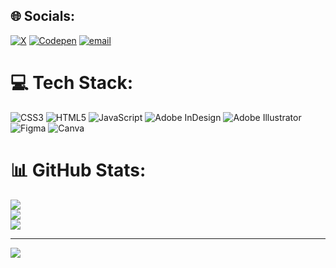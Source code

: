 ## 🌐 Socials:
[![X](https://img.shields.io/badge/X-black.svg?logo=X&logoColor=white)](https://x.com/@BlessingKola) [![Codepen](https://img.shields.io/badge/Codepen-000000?logo=codepen&logoColor=white)](https://codepen.io/@blessing-oloyede) [![email](https://img.shields.io/badge/Email-D14836?logo=gmail&logoColor=white)](mailto:blessingoloyedekola@gmail.com) 

# 💻 Tech Stack:
![CSS3](https://img.shields.io/badge/css3-%231572B6.svg?style=for-the-badge&logo=css3&logoColor=white) ![HTML5](https://img.shields.io/badge/html5-%23E34F26.svg?style=for-the-badge&logo=html5&logoColor=white) ![JavaScript](https://img.shields.io/badge/javascript-%23323330.svg?style=for-the-badge&logo=javascript&logoColor=%23F7DF1E) ![Adobe InDesign](https://img.shields.io/badge/Adobe%20InDesign-49021F?style=for-the-badge&logo=adobeindesign&logoColor=FF3366) ![Adobe Illustrator](https://img.shields.io/badge/adobe%20illustrator-%23FF9A00.svg?style=for-the-badge&logo=adobe%20illustrator&logoColor=white) ![Figma](https://img.shields.io/badge/figma-%23F24E1E.svg?style=for-the-badge&logo=figma&logoColor=white) ![Canva](https://img.shields.io/badge/Canva-%2300C4CC.svg?style=for-the-badge&logo=Canva&logoColor=white)
# 📊 GitHub Stats:
![](https://github-readme-stats.vercel.app/api?username=@blessing-oloyede&theme=dark&hide_border=false&include_all_commits=false&count_private=false)<br/>
![](https://nirzak-streak-stats.vercel.app/?user=@blessing-oloyede&theme=dark&hide_border=false)<br/>
![](https://github-readme-stats.vercel.app/api/top-langs/?username=@blessing-oloyede&theme=dark&hide_border=false&include_all_commits=false&count_private=false&layout=compact)

---
[![](https://visitcount.itsvg.in/api?id=@blessing-oloyede&icon=0&color=0)](https://visitcount.itsvg.in)

<!-- Proudly created with GPRM ( https://gprm.itsvg.in ) -->
